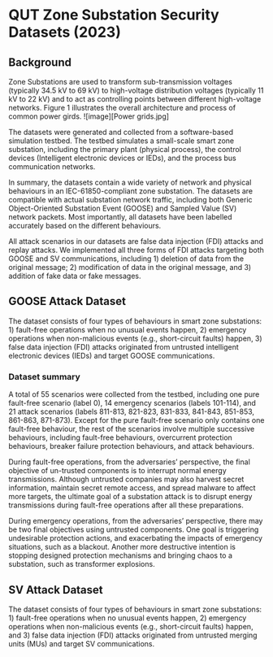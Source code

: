 # QUT Zone Substation Security Datasets (2023)

## Background
Zone Substations are used to transform sub-transmission voltages (typically 34.5 kV to 69 kV) to high-voltage distribution voltages (typically 11 kV to 22 kV) and to act as controlling points between different high-voltage networks. Figure 1 illustrates the overall architecture and process of common power girds.
![image][Power grids.jpg]

The datasets were generated and collected from a software-based simulation testbed. The testbed simulates a small-scale smart zone substation, including the primary plant (physical process), the control devices (Intelligent electronic devices or IEDs), and the process bus communication networks.

In summary, the datasets contain a wide variety of network and physical behaviours in an IEC-61850-compliant zone substation. The datasets are compatible with actual substation network traffic, including both Generic Object-Oriented Substation Event (GOOSE) and Sampled Value (SV) network packets. Most importantly, all datasets have been labelled accurately based on the different behaviours.

All attack scenarios in our datasets are false data injection (FDI) attacks and replay attacks. We implemented all three forms of FDI attacks targeting both GOOSE and SV communications, including 1) deletion of data from the original message; 2) modification of data in the original message, and 3) addition of fake data or fake messages.

## GOOSE Attack Dataset
The dataset consists of four types of behaviours in smart zone substations: 1) fault-free operations when no unusual events happen, 2) emergency operations when non-malicious events (e.g., short-circuit faults) happen, 3) false data injection (FDI) attacks originated from untrusted intelligent electronic devices (IEDs) and target GOOSE communications.

### Dataset summary
A total of 55 scenarios were collected from the testbed, including one pure fault-free scenario (label 0), 14 emergency scenarios (labels 101-114), and 21 attack scenarios (labels 811-813, 821-823, 831-833, 841-843, 851-853, 861-863, 871-873). Except for the pure fault-free scenario only contains one fault-free behaviour, the rest of the scenarios involve multiple successive behaviours, including fault-free behaviours, overcurrent protection behaviours, breaker failure protection behaviours, and attack behaviours.

During fault-free operations, from the adversaries’ perspective, the final objective of un-trusted components is to interrupt normal energy transmissions. Although untrusted companies may also harvest secret information, maintain secret remote access, and spread malware to affect more targets, the ultimate goal of a substation attack is to disrupt energy transmissions during fault-free operations after all these preparations.

During emergency operations, from the adversaries’ perspective, there may be two final objectives using untrusted components. One goal is triggering undesirable protection actions, and exacerbating the impacts of emergency situations, such as a blackout. Another more destructive intention is stopping designed protection mechanisms and bringing chaos to a substation, such as transformer explosions.

## SV Attack Dataset
The dataset consists of four types of behaviours in smart zone substations: 1) fault-free operations when no unusual events happen, 2) emergency operations when non-malicious events (e.g., short-circuit faults) happen, and 3) false data injection (FDI) attacks originated from untrusted merging units (MUs) and target SV communications.
